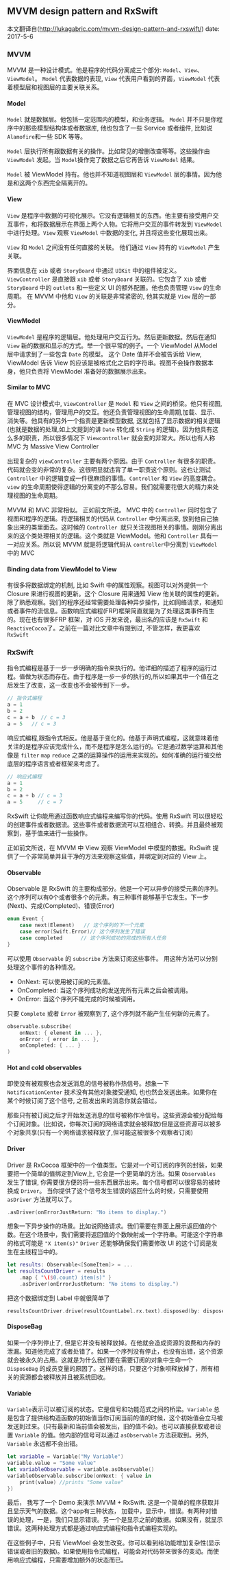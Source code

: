 
## MVVM design pattern and RxSwift

本文翻译自(http://lukagabric.com/mvvm-design-pattern-and-rxswift/)
date: 2017-5-6

### MVVM
MVVM 是一种设计模式。他是程序的代码分离成三个部分: `Model`、`View`、`ViewModel`。 `Model` 代表数据的表现, `View` 代表用户看到的界面，`ViewModel` 代表着模型层和视图层的主要关联关系。

#### Model

`Model` 就是数据层。他包括一定范围内的模型，和业务逻辑。 `Model` 并不只是你程序中的那些模型结构体或者数据库, 他也包含了一些 Service 或者组件, 比如说 `Alamofire`和一些 SDK 等等。

`Model` 层执行所有跟数据有关的操作。比如常见的增删改查等等。这些操作由 `ViewModel` 发起。当 `Model`操作完了数据之后它再告诉 `ViewModel` 结果。
 
`Model` 被 ViewModel 持有。他也并不知道视图层和 `ViewModel` 层的事情。因为他是和这两个东西完全隔离开的。

#### View

`View` 是程序中数据的可视化展示。它没有逻辑相关的东西。他主要有接受用户交互事件，和将数据展示在界面上两个人物。它将用户交互的事件转发到 `ViewModel` 中进行处理。`View` 观察 `ViewModel` 中数据的变化, 并且将这些变化展现出来。

`View` 和 `Model` 之间没有任何直接的关联。 他们通过 `View` 持有的 `ViewModel` 产生关联。

界面信息在 `xib` 或者 `StoryBoard` 中通过 `UIKit` 中的组件被定义。`ViewController` 是直接跟 `xib` 或者 `StoryBoard` 关联的。它包含了 `Xib` 或者 `StoryBoard` 中的 `outlets` 和一些定义 UI 的额外配置。他也负责管理 `View` 的生命周期。 在 MVVM 中他和 `View` 的关联是非常紧密的, 他其实就是 `View` 层的一部分。

#### ViewModel

`ViewModel` 是程序的逻辑层。他处理用户交互行为。然后更新数据。然后在通知 `View` 新的数据和显示的方式。举一个很平常的例子。一个 ViewModel 从Model层中请求到了一些包含 `Date` 的模型。 这个 Date 值并不会被告诉给 View, ViewModel 告诉 View 的应该是被格式化之后的字符串。视图不会操作数据本身，他只负责将 ViewModel 准备好的数据展示出来。

#### Similar to MVC

在 MVC 设计模式中, `ViewController` 是 `Model` 和 `View` 之间的桥梁。他只有视图, 管理视图的结构，管理用户的交互。他还负责管理视图的生命周期,加载、显示、消失等。他具有的另外一个指责是更新模型数据, 这就包括了显示数据的相关逻辑(也就是数据的处理,如上文提到的讲 `Date` 转化成 `String` 的逻辑)。因为他具有这么多的职责，所以很多情况下 `Viewcontroller` 就会变的非常大。所以也有人称MVC 为 Massive View Controller

出现复杂的 `viewController` 主要有两个原因。由于 `Controller` 有很多的职责。代码就会变的非常的复杂。这很明显就违背了单一职责这个原则。这也让测试 `Controller` 中的逻辑变成一件很麻烦的事情。`Controller` 和 `View` 的高度耦合。`view` 的生命周期使得逻辑的分离变的不那么容易。我们就需要花很大的精力来处理视图的生命周期。

MVVM 和 MVC 非常相似。 正如前文所说。 MVC 中的 `Controller` 同时包含了视图和程序的逻辑。将逻辑相关的代码从 `Controller` 中分离出来, 放到他自己抽象出来的类里面去。这时候的 `Controller `就只关注视图相关的事情。刚刚分离出来的这个类处理相关的逻辑。这个类就是 ViewModel。他和 `Controller` 具有一一对应关系。所以说 MVVM 就是将逻辑代码从 `controller`中分离到 `ViewModel` 中的 MVC

#### Binding data from ViewModel to View

有很多将数据绑定的机制, 比如 Swift 中的属性观察。视图可以对外提供一个 Closure 来进行视图的更新。这个 Closure 用来通知 View 他关联的属性的更新。除了熟悉观察。我们的程序还经常需要处理各种异步操作，比如网络请求，和通知或者事件的流信息。函数响应式编程(FRP)框架简直就是为了处理这类事件而生的。现在也有很多FRP 框架，对 iOS 开发来说，最出名的应该是 `RxSwift` 和 `ReactiveCocoa`了。之前在一篇对比文章中有提到过, 不管怎样，我更喜欢 `RxSwift` 

### RxSwift

指令式编程是基于一步一步明确的指令来执行的。他详细的描述了程序的运行过程。值做为状态而存在。由于程序是一步一步的执行的,所以如果其中一个值在之后发生了改变，这一改变也不会被传到下一步。

```swift
// 指令式编程
a = 1
b = 2
c = a + b  // c = 3
a = 5   // c = 3
```

响应式编程,跟指令式相反。他是基于变化的。他基于声明式编程，这就意味着他关注的是程序应该完成什么，而不是程序是怎么运行的。它是通过数学运算和其他像是 `filter` `map` `reduce` 之类的运算操作的运用来实现的。如何准确的运行被交给底层的程序语言或者框架来考虑了。

```swift
// 响应式编程
a = 1
b = 2
c = a + b // c = 3
a = 5     // c = 7
```

RxSwift 让你能用通过函数响应式编程来编写你的代码。使用 RxSwift 可以很轻松的创建事件或者数据流。这些事件或者数据流可以互相组合、转换。并且最终被观察到，基于值来进行一些操作。

正如前文所说，在 MVVM 中 View 观察 ViewModel 中模型的数据。RxSwift 提供了一个非常简单并且干净的方法来观察这些值，并绑定到对应的 View 上。

<!--more-->

#### Observable

Observable 是 RxSwift 的主要构成部分。他是一个可以异步的接受元素的序列。这个序列可以有0个或者很多个的元素。有三种事件能够基于它发生。下一步(Next)、完成(Completed)、错误(Error)

```swift
enum Event {
    case next(Element)   // 这个序列的下一个元素
    case error(Swift.Error)// 这个序列发生了错误
    case completed      // 这个序列成功的完成的所有人任务
}
```

可以使用 `Observable` 的 `subscribe` 方法来订阅这些事件。 用这种方法可以分别处理这个事件的各种情况。

* OnNext: 可以使用被订阅的元素值。
* OnCompleted: 当这个序列成功的发送完所有元素之后会被调用。
* OnError: 当这个序列不能完成的时候被调用。

只要 `Complete` 或者 `Error` 被观察到了, 这个序列就不能产生任何新的元素了。

```swift
observable.subscribe(
    onNext: { element in ... }, 
    onError: { error in ... },
    onCompleted: { ... }
)
```

#### Hot and cold observables

即使没有被观察也会发送消息的信号被称作热信号。想象一下 `NotificationCenter` 技术没有其他对象接受通知, 也也然会发送出来。如果你在某个时候订阅了这个信号, 之前发出来的消息你就会错过。

那些只有被订阅之后才开始发送消息的信号被称作冷信号。这些资源会被分配给每个订阅对象。(比如说，你每次订阅的网络请求就会被释放)但是这些资源可以被多个对象共享(只有一个网络请求被释放了,但可能这被很多个观察者订阅)

#### Driver

Driver 是 RxCocoa 框架中的一个值类型。它是对一个可订阅的序列的封装，如果要把一个简单的值绑定到View上, 它会是一个更简单的方法。如果 `Observables` 发生了错误, 你需要很方便的将一些东西展示出来。每个信号都可以很容易的被转换成 `Driver`。 当你提供了这个信号发生错误的返回什么的时候，只需要使用 `asDriver` 方法就可以了。

```swift
.asDriver(onErrorJustReturn: "No items to display.")
```

想象一下异步操作的场景。比如说网络请求。我们需要在界面上展示返回值的个数。在这个场景中，我们需要将返回值的个数映射成一个字符串。可能这个字符串的格式可能是 `"X item(s)"` `Driver` 还能够确保我们需要修改 UI 的这个订阅是发生在主线程当中的。

```swift
let results: Observable<[SomeItem]> = ...
let resultsCountDriver = results
    .map { "\($0.count) item(s)" }
    .asDriver(onErrorJustReturn: "No items to display.")
```

把这个数据绑定到 Label 中就很简单了

```swift
resultsCountDriver.drive(resultCountLabel.rx.text).disposed(by: disposeBag)
```

#### DisposeBag

如果一个序列停止了, 但是它并没有被释放掉。在他就会造成资源的浪费和内存的泄漏。知道他完成了或者处错了。如果一个序列没有停止，也没有出错，这个资源就会被永久的占用。这就是为什么我们要在需要订阅的对象中生命一个 `DisposeBag` 的成员变量的原因了。这样的话，只要这个对象呗释放掉了，所有相关的资源都会被释放并且被系统回收。

#### Variable

`Variable`表示可以被订阅的状态。它是信号和功能范式之间的桥梁。`Variable` 总是包含了提供给构造函数的初始值当你订阅当前的值的时候，这个初始值会立马被发送到过来。(只有最新和当前值会被发出，旧的值不会)。也可以直接获取或者设置 `Variable` 的值。他内部的信号可以通过 `asObservable` 方法获取到。另外, `Variable` 永远都不会出错。

```swift
let variable = Variable("My Variable")
variable.value = "Some value"
let variableObservable = variable.asObservable()
variableObservable.subscribe(onNext: { value in
    print(value) //prints "Some value"
})
```


最后， 我写了一个 Demo 来演示 MVVM + RxSwift. 这是一个简单的程序获取并且显示天气的数据。这个app有三种状态， 加载中，显示中，错误。有两种对错误的处理，一是，我们只显示错误。另一个是显示之前的数据。如果没有，就显示错误。这两种处理方式都是通过响应式编程和指令式编程实现的。

在这些例子中，只有 ViewMoel 会发生改变。你可以看到给功能增加复杂性(显示错误或者旧的数据)。如果使用指令式编程，可能会对代码带来很多的变动。而使用响应式编程，只需要增加额外的状态而已。







